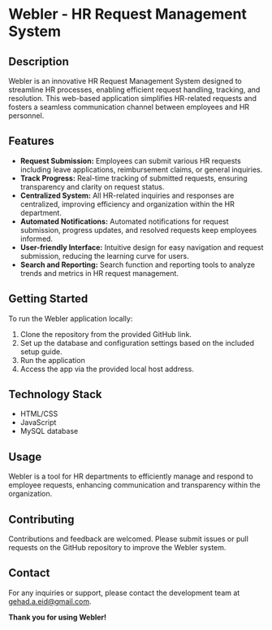 # Webler - HR Request Management System

## Description

Webler is an innovative HR Request Management System designed to streamline HR processes, enabling efficient request handling, tracking, and resolution. This web-based application simplifies HR-related requests and fosters a seamless communication channel between employees and HR personnel.

## Features

- **Request Submission:** Employees can submit various HR requests including leave applications, reimbursement claims, or general inquiries.
- **Track Progress:** Real-time tracking of submitted requests, ensuring transparency and clarity on request status.
- **Centralized System:** All HR-related inquiries and responses are centralized, improving efficiency and organization within the HR department.
- **Automated Notifications:** Automated notifications for request submission, progress updates, and resolved requests keep employees informed.
- **User-friendly Interface:** Intuitive design for easy navigation and request submission, reducing the learning curve for users.
- **Search and Reporting:** Search function and reporting tools to analyze trends and metrics in HR request management.

## Getting Started

To run the Webler application locally:

1. Clone the repository from the provided GitHub link.
2. Set up the database and configuration settings based on the included setup guide.
3. Run the application
4. Access the app via the provided local host address.

## Technology Stack

- HTML/CSS
- JavaScript
- MySQL database

## Usage

Webler is a tool for HR departments to efficiently manage and respond to employee requests, enhancing communication and transparency within the organization.


## Contributing

Contributions and feedback are welcomed. Please submit issues or pull requests on the GitHub repository to improve the Webler system.

## Contact

For any inquiries or support, please contact the development team at [gehad.a.eid@gmail.com](mailto:gehad.a.eid@gmail.com).

**Thank you for using Webler!**
